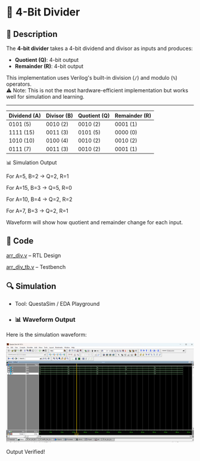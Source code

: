 # 🧮 4-Bit Divider

## 📘 Description
The **4-bit divider** takes a 4-bit dividend and divisor as inputs and produces:
- **Quotient (Q)**: 4-bit output
- **Remainder (R)**: 4-bit output  

This implementation uses Verilog's built-in division (`/`) and modulo (`%`) operators.  
⚠️ Note: This is not the most hardware-efficient implementation but works well for simulation and learning.

---
| Dividend (A) | Divisor (B) | Quotient (Q) | Remainder (R) |
| ------------ | ----------- | ------------ | ------------- |
| 0101 (5)     | 0010 (2)    | 0010 (2)     | 0001 (1)      |
| 1111 (15)    | 0011 (3)    | 0101 (5)     | 0000 (0)      |
| 1010 (10)    | 0100 (4)    | 0010 (2)     | 0010 (2)      |
| 0111 (7)     | 0011 (3)    | 0010 (2)     | 0001 (1)      |

📊 Simulation Output

For A=5, B=2 → Q=2, R=1

For A=15, B=3 → Q=5, R=0

For A=10, B=4 → Q=2, R=2

For A=7, B=3 → Q=2, R=1

Waveform will show how quotient and remainder change for each input.

## 📝 Code

[arr_div.v]( arr_div.v) – RTL Design  

[arr_div_tb.v]( arr_div_tb.v) – Testbench  



## 🔍 Simulation

- Tool: QuestaSim / EDA Playground  

- ### 📊 Waveform Output

Here is the simulation waveform:  

![Waveform]( arr_div_waveform.png)



Output Verified!



